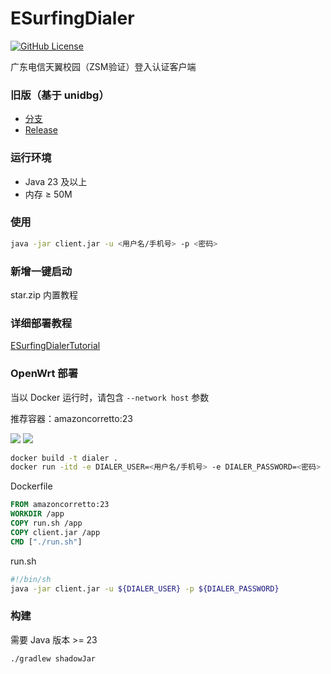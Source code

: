 # ESurfingDialer
[![GitHub License](https://img.shields.io/github/license/Rsplwe/ESurfingDialer?style=flat-square)](https://github.com/Rsplwe/ESurfingDialer/blob/main/LICENSE)

广东电信天翼校园（ZSM验证）登入认证客户端

### 旧版（基于 unidbg）
* [分支](https://github.com/Rsplwe/ESurfingDialer/tree/sim)
* [Release](https://github.com/Rsplwe/ESurfingDialer/releases/tag/v1.8.0)

### 运行环境
* Java 23 及以上
* 内存 ≥ 50M

### 使用
```bash
java -jar client.jar -u <用户名/手机号> -p <密码>
````
### 新增一键启动
star.zip
内置教程


### 详细部署教程
[ESurfingDialerTutorial](https://github.com/EricZhou05/ESurfingDialerTutorial)

### OpenWrt 部署
当以 Docker 运行时，请包含 `--network host` 参数

推荐容器：amazoncorretto:23

![](imgs/01.png)
![](imgs/02.png)

```bash
docker build -t dialer .
docker run -itd -e DIALER_USER=<用户名/手机号> -e DIALER_PASSWORD=<密码> --name dialer-client --network host --restart=always dialer
```

Dockerfile
```dockerfile
FROM amazoncorretto:23
WORKDIR /app
COPY run.sh /app
COPY client.jar /app
CMD ["./run.sh"]
```
run.sh
```bash
#!/bin/sh
java -jar client.jar -u ${DIALER_USER} -p ${DIALER_PASSWORD}
```


### 构建
需要 Java 版本 >= 23
```bash
./gradlew shadowJar
```

